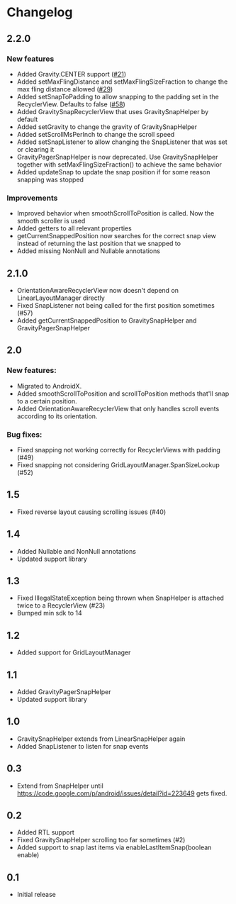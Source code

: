 # Changelog

## 2.2.0

### New features
- Added Gravity.CENTER support ([#21](https://github.com/rubensousa/GravitySnapHelper/issue/21))
- Added setMaxFlingDistance and setMaxFlingSizeFraction to change the max fling distance allowed ([#29](https://github.com/rubensousa/GravitySnapHelper/issue/29))
- Added setSnapToPadding to allow snapping to the padding set in the RecyclerView. Defaults to false ([#58](https://github.com/rubensousa/GravitySnapHelper/issue/58))
- Added GravitySnapRecyclerView that uses GravitySnapHelper by default
- Added setGravity to change the gravity of GravitySnapHelper
- Added setScrollMsPerInch to change the scroll speed
- Added setSnapListener to allow changing the SnapListener that was set or clearing it
- GravityPagerSnapHelper is now deprecated. Use GravitySnapHelper together with setMaxFlingSizeFraction() to achieve the same behavior
- Added updateSnap to update the snap position if for some reason snapping was stopped

### Improvements

- Improved behavior when smoothScrollToPosition is called. Now the smooth scroller is used
- Added getters to all relevant properties
- getCurrentSnappedPosition now searches for the correct snap view instead of returning the last position that we snapped to
- Added missing NonNull and Nullable annotations

## 2.1.0

- OrientationAwareRecyclerView now doesn't depend on LinearLayoutManager directly
- Fixed SnapListener not being called for the first position sometimes (#57)
- Added getCurrentSnappedPosition to GravitySnapHelper and GravityPagerSnapHelper

## 2.0

### New features:
- Migrated to AndroidX.
- Added smoothScrollToPosition and scrollToPosition methods that'll snap to a certain position.
- Added OrientationAwareRecyclerView that only handles scroll events according to its orientation.

### Bug fixes:
- Fixed snapping not working correctly for RecyclerViews with padding (#49)
- Fixed snapping not considering GridLayoutManager.SpanSizeLookup (#52)

## 1.5

- Fixed reverse layout causing scrolling issues (#40)

## 1.4

- Added Nullable and NonNull annotations
- Updated support library

## 1.3

- Fixed IllegalStateException being thrown when SnapHelper is attached twice to a RecyclerView (#23)
- Bumped min sdk to 14

## 1.2

- Added support for GridLayoutManager

## 1.1

- Added GravityPagerSnapHelper
- Updated support library

## 1.0

- GravitySnapHelper extends from LinearSnapHelper again
- Added SnapListener to listen for snap events


## 0.3

- Extend from SnapHelper until https://code.google.com/p/android/issues/detail?id=223649 gets fixed.

## 0.2

- Added RTL support
- Fixed GravitySnapHelper scrolling too far sometimes (#2)
- Added support to snap last items via enableLastItemSnap(boolean enable)


## 0.1

- Initial release
